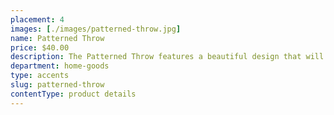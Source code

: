 ```yaml
---
placement: 4
images: [./images/patterned-throw.jpg]
name: Patterned Throw
price: $40.00
description: The Patterned Throw features a beautiful design that will complement any decor. Made with a soft and mid-weight fabric, this throw is perfect for all seasons, keeping you warm and comfortable during cold days while providing a lightweight layer of warmth in warmer temperatures.
department: home-goods
type: accents
slug: patterned-throw
contentType: product details
---
```

